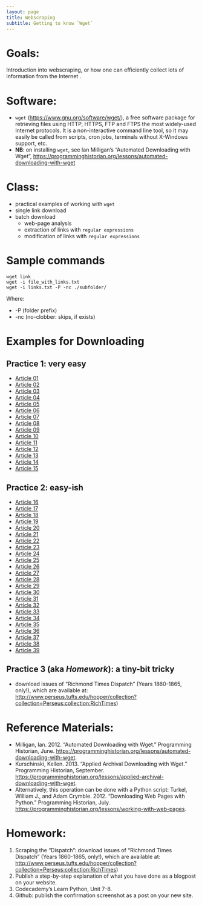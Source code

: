 ```yaml
---
layout: page
title: Webscraping
subtitle: Getting to know `Wget`
---
```


# Goals:

Introduction into webscraping, or how one can efficiently collect lots of information from the Internet .


# Software:

* `wget` (<https://www.gnu.org/software/wget/>), a free software package for retrieving files using HTTP, HTTPS, FTP and FTPS the most widely-used Internet protocols. It is a non-interactive command line tool, so it may easily be called from scripts, cron jobs, terminals without X-Windows support, etc.
* **NB**: on installing `wget`, see Ian Milligan’s “Automated Downloading with Wget”, <https://programminghistorian.org/lessons/automated-downloading-with-wget> 


# Class:

* practical examples of working with `wget`
* single link download
* batch download
	* web-page analysis
	* extraction of links with `regular expressions`
	* modification of links with `regular expressions`

# Sample commands

```
wget link
wget -i file_with_links.txt
wget -i links.txt -P -nc ./subfolder/
```

Where:

* -P (folder prefix)
* -nc (no-clobber: skips, if exists)


# Examples for Downloading

## Practice 1: very easy

* [Article 01](https://univie-tnt-2018-summer.github.io/files/07/articles/1860-11-12_article_01.txt)
* [Article 02](https://univie-tnt-2018-summer.github.io/files/07/articles/1860-11-12_article_02.txt)
* [Article 03](https://univie-tnt-2018-summer.github.io/files/07/articles/1860-11-12_article_03.txt)
* [Article 04](https://univie-tnt-2018-summer.github.io/files/07/articles/1860-11-12_article_04.txt)
* [Article 05](https://univie-tnt-2018-summer.github.io/files/07/articles/1860-11-12_article_05.txt)
* [Article 06](https://univie-tnt-2018-summer.github.io/files/07/articles/1860-11-12_article_06.txt)
* [Article 07](https://univie-tnt-2018-summer.github.io/files/07/articles/1860-11-12_article_07.txt)
* [Article 08](https://univie-tnt-2018-summer.github.io/files/07/articles/1860-11-12_article_08.txt)
* [Article 09](https://univie-tnt-2018-summer.github.io/files/07/articles/1860-11-12_article_09.txt)
* [Article 10](https://univie-tnt-2018-summer.github.io/files/07/articles/1860-11-12_article_10.txt)
* [Article 11](https://univie-tnt-2018-summer.github.io/files/07/articles/1860-11-12_article_11.txt)
* [Article 12](https://univie-tnt-2018-summer.github.io/files/07/articles/1860-11-12_article_12.txt)
* [Article 13](https://univie-tnt-2018-summer.github.io/files/07/articles/1860-11-12_article_13.txt)
* [Article 14](https://univie-tnt-2018-summer.github.io/files/07/articles/1860-11-12_article_14.txt)
* [Article 15](https://univie-tnt-2018-summer.github.io/files/07/articles/1860-11-12_article_15.txt)

## Practice 2: easy-ish

* [Article 16](./files/07/articles/1860-11-12_article_16.txt)
* [Article 17](./files/07/articles/1860-11-12_article_17.txt)
* [Article 18](./files/07/articles/1860-11-12_article_18.txt)
* [Article 19](./files/07/articles/1860-11-12_article_19.txt)
* [Article 20](./files/07/articles/1860-11-12_article_20.txt)
* [Article 21](./files/07/articles/1860-11-12_article_21.txt)
* [Article 22](./files/07/articles/1860-11-12_article_22.txt)
* [Article 23](./files/07/articles/1860-11-12_article_23.txt)
* [Article 24](./files/07/articles/1860-11-12_article_24.txt)
* [Article 25](./files/07/articles/1860-11-12_article_25.txt)
* [Article 26](./files/07/articles/1860-11-12_article_26.txt)
* [Article 27](./files/07/articles/1860-11-12_article_27.txt)
* [Article 28](./files/07/articles/1860-11-12_article_28.txt)
* [Article 29](./files/07/articles/1860-11-12_article_29.txt)
* [Article 30](./files/07/articles/1860-11-12_article_30.txt)
* [Article 31](./files/07/articles/1860-11-12_article_31.txt)
* [Article 32](./files/07/articles/1860-11-12_article_32.txt)
* [Article 33](./files/07/articles/1860-11-12_article_33.txt)
* [Article 34](./files/07/articles/1860-11-12_article_34.txt)
* [Article 35](./files/07/articles/1860-11-12_article_35.txt)
* [Article 36](./files/07/articles/1860-11-12_article_36.txt)
* [Article 37](./files/07/articles/1860-11-12_article_37.txt)
* [Article 38](./files/07/articles/1860-11-12_article_38.txt)
* [Article 39](./files/07/articles/1860-11-12_article_39.txt)

## Practice 3 (aka *Homework*): a tiny-bit tricky

* download issues of “Richmond Times Dispatch” (Years 1860-1865, only!), which are available at: <http://www.perseus.tufts.edu/hopper/collection?collection=Perseus:collection:RichTimes>)

# Reference Materials:

* Milligan, Ian. 2012. “Automated Downloading with Wget.” Programming Historian, June. <https://programminghistorian.org/lessons/automated-downloading-with-wget>.
* Kurschinski, Kellen. 2013. “Applied Archival Downloading with Wget.” Programming Historian, September. <https://programminghistorian.org/lessons/applied-archival-downloading-with-wget>.
* Alternatively, this operation can be done with a Python script: Turkel, William J., and Adam Crymble. 2012. “Downloading Web Pages with Python.” Programming Historian, July. <https://programminghistorian.org/lessons/working-with-web-pages>.


# Homework:

1. Scraping the “Dispatch”: download issues of “Richmond Times Dispatch” (Years 1860-1865, only!), which are available at: <http://www.perseus.tufts.edu/hopper/collection?collection=Perseus:collection:RichTimes>)
2. Publish a step-by-step explanation of what you have done as a blogpost on your website.
3. Codecademy’s Learn Python, Unit 7-8.
4. Github: publish the confirmation screenshot as a post on your new site.
